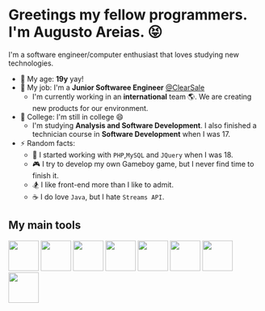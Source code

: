 # Greetings my fellow programmers. I'm Augusto Areias. 😝
I'm a software engineer/computer enthusiast that loves studying new technologies.

- 👴 My age: **19y** yay!
- 💼 My job: I'm a **Junior Softwaree Engineer** [@ClearSale](https://www.clear.sale/?lang=en)
  - I'm currently working in an **international** team 🌎. We are creating new products for our environment.
- 🏫 College: I'm still in college 😄
  - I'm studying **Analysis and Software Development**. I also finished a technician course in **Software Development** when I was 17.
- ⚡ Random facts: 
  - 🥖 I started working with `PHP`,`MySQL` and `JQuery` when I was 18.   
  - 🎮 I try to develop my own Gameboy game, but I never find time to finish it.
  - 🏂 I like front-end more than I like to admit.
  - ☕ I do love `Java`, but I hate `Streams API`.

## My main tools
<div style="diplay: flex">
  <img src="https://dotnet.microsoft.com/static/images/redesign/social/square.png" width="60" height="60" />
  <img src="https://codeopinion.com/wp-content/uploads/2017/10/Bitmap-MEDIUM_Entity-Framework-Core-Logo_2colors_Square_Boxed_RGB.png" width="60" height="60" />
  <img src="https://pbs.twimg.com/profile_images/1390448160934305793/ohii8Hxq_400x400.png" width="60" height="60" />
  <img src="http://www.2fconsultoria.com.br/wp-content/uploads/2017/02/Microsoft-SQL-Server.png" width="60" height="60" />
  <img src="https://upload.wikimedia.org/wikipedia/commons/thumb/9/99/Unofficial_JavaScript_logo_2.svg/480px-Unofficial_JavaScript_logo_2.svg.png" width="60" height="60" />
  <img src="https://miro.medium.com/max/816/1*mn6bOs7s6Qbao15PMNRyOA.png" width="60" height="60" />
  <img src="https://designlogovector.com/wp-content/uploads/2022/02/node-js-logo-svg.jpg" width="60" height="60" />
  <img src="https://encrypted-tbn0.gstatic.com/images?q=tbn:ANd9GcQMqzMqxo3FdmgI207Z1QuXm6ndnJxp7QGm_g&usqp=CAU" width="60" height="60" />
</div>
